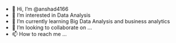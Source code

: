 - 👋 Hi, I’m @anshad4166
- 👀 I’m interested in Data Analysis
- 🌱 I’m currently learning Big Data Analysis and business analytics
- 💞️ I’m looking to collaborate on ...
- 📫 How to reach me ...
